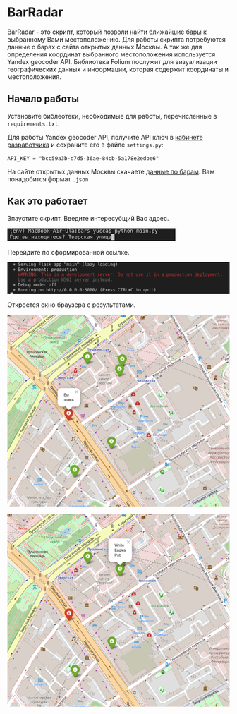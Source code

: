 # BarRadar

BarRadar - это скрипт, который позволи найти ближайшие бары к выбранному Вами местоположению.
Для работы скрипта потребуются данные о барах с сайта открытых данных Москвы.
А так же для определения координат выбранного местоположения используется Yandex geocoder API.
Библиотека Folium послужит для визуализации географических данных и информации, которая содержит координаты и местоположения. 

## Начало работы

Установите библеотеки, необходимые для работы, перечисленные в `requirements.txt`.

Для работы Yandex geocoder API, получите API ключ в [кабинете разработчика](https://developer.tech.yandex.ru/services/) и сохраните его в файле `settings.py`:

    API_KEY = "bcc59a3b-d7d5-36аe-84сb-5а178e2edbe6"

На сайте открытых данных Москвы скачаете [данные по барам](https://data.mos.ru/opendata/7710881420-bary/data/table?versionNumber=2&releaseNumber=10). Вам понадобится формат `.json`

## Как это работает

Зпаустите скрипт. Введите интересубщий Вас адрес.

![вводим адрес]( image/ввод.png)

Перейдите по сформированной ссылке.

![ссылка](image/ссылка.png)

Откроется окно браузера с результатами.

![вы здесь](image/выздесь.png)

![wepub](image/wepub.png)


